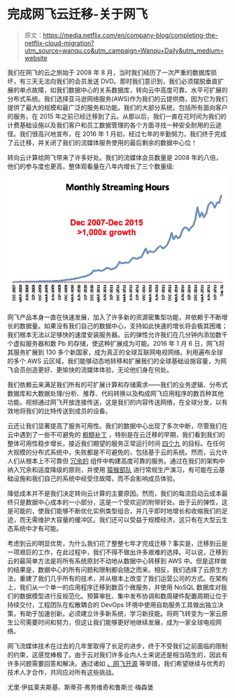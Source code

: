 # 完成网飞云迁移-关于网飞

> 原文：<https://media.netflix.com/en/company-blog/completing-the-netflix-cloud-migration?utm_source=wanqu.co&utm_campaign=Wanqu+Daily&utm_medium=website>

我们在网飞的云之旅始于 2008 年 8 月，当时我们经历了一次严重的数据库损坏，有三天无法向我们的会员发送 DVD。那时我们意识到，我们必须摆脱垂直扩展的单点故障，如我们数据中心的关系数据库，转向云中高度可靠、水平可扩展的分布式系统。我们选择亚马逊网络服务(AWS)作为我们的云提供商，因为它为我们提供了最大的规模和最广泛的服务和功能。我们的大部分系统，包括所有面向客户的服务，在 2015 年之前已经迁移到了云。从那以后，我们一直在花时间为我们的计费基础设施以及我们客户和员工数据管理的各个方面寻找一种安全耐用的云途径。我们很高兴地宣布，在 2016 年 1 月初，经过七年的辛勤努力，我们终于完成了云迁移，并关闭了我们的流媒体服务使用的最后剩余的数据中心位！

转向云计算给网飞带来了许多好处。我们的流媒体会员数量是 2008 年的八倍，他们的参与度也更高，整体观看量在八年内增长了三个数量级:

![](img/8ce19453e533c476ccdcbbab870959b4.png)

网飞产品本身一直在快速发展，加入了许多新的资源密集型功能，并依赖于不断增长的数据量。如果没有我们自己的数据中心，支持如此快速的增长将会极其困难；我们根本无法以足够快的速度安装服务器。云的弹性允许我们在几分钟内添加数千个虚拟服务器和数 Pb 的存储，使这种扩展成为可能。2016 年 1 月 6 日，网飞将其服务扩展到 130 多个新国家，成为真正的全球互联网电视网络。利用遍布全球的多个 AWS 云区域，我们能够动态地转移和扩展我们的全球基础设施容量，为网飞会员创造更好、更愉快的流媒体体验，无论他们身在何处。

我们依赖云来满足我们所有的可扩展计算和存储需求——我们的业务逻辑、分布式数据库和大数据处理/分析、推荐、代码转换以及构成网飞应用程序的数百种其他功能。视频通过网飞开放连接传送，这是我们的内容传送网络，在全球分发，以有效地将我们的比特传送到成员的设备。

云还让我们显著提高了服务可用性。我们的数据中心出现了多次中断，尽管我们在云中遇到了一些不可避免的 [<u>粗糙补丁</u>](http://techblog.netflix.com/2012/12/a-closer-look-at-christmas-eve-outage.html) ，特别是在云迁移的早期，我们看到我们的整体可用性稳步增长，接近我们期望的服务正常运行时间 [<u>四个九</u>](https://en.wikipedia.org/wiki/High_availability#Percentage_calculation) 的目标。在任何大规模的分布式系统中，失败都是不可避免的，包括基于云的系统。然而，云允许人们从根本上不可靠但 [<u>冗余的</u>](http://techblog.netflix.com/2013/12/active-active-for-multi-regional.html) 组件中构建高度可靠的服务。通过在我们的架构中纳入冗余和适度降级的原则，并使用 [<u>猿猴部队</u>](http://techblog.netflix.com/2011/07/netflix-simian-army.html) 进行常规生产演习，有可能在云基础设施和我们自己的系统中经受住故障，而不会影响成员体验。

降低成本并不是我们决定转向云计算的主要原因。然而，我们的每流启动云成本最终只是数据中心成本的一小部分，这是一个受欢迎的附带好处。由于云的弹性，这是可能的，使我们能够不断优化实例类型组合，并几乎即时地增长和收缩我们的足迹，而无需维护大容量的缓冲区。我们还可以受益于规模经济，这只有在大型云生态系统中才有可能。

考虑到云的明显优势，为什么我们花了整整七年才完成迁移？事实是，迁移到云是一项艰巨的工作，在此过程中，我们不得不做出许多艰难的选择。可以说，迁移到云的最简单方法是将所有系统原封不动地从数据中心转移到 AWS 中。但是这样做的结果是，数据中心的所有问题和限制都会随之而来。相反，我们选择了云原生方法，重建了我们几乎所有的技术，并从根本上改变了我们运营公司的方式。在架构上，我们从一个单一的应用程序迁移到数百个微服务，并使用 NoSQL 数据库对我们的数据模型进行反规范化。预算审批、集中发布协调和数周硬件配置周期让位于持续交付，工程团队在松散耦合的 DevOps 环境中使用自助服务工具做出独立决策，有助于加速创新。必须建立许多新系统，学习新技能。将网飞转变为一家云原生公司需要时间和努力，但这让我们能够更好地继续发展，成为一家全球电视网络。

网飞流媒体技术在过去的几年里取得了长足的进步，终于不受我们之前面临的限制的约束，这感觉棒极了。由于云对我们许多业内人士来说还是相当陌生的，因此有许多问题需要回答和解决。通过诸如 [<u>、网飞开源</u>](https://netflix.github.io/) 等举措，我们希望继续与优秀的技术人才合作，共同应对所有这些挑战。

尤里·伊兹莱夫斯基、斯蒂芬·弗劳维奇和鲁斯兰·梅森堡